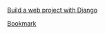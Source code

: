 [Build a web project with Django](https://www.youtube.com/watch?v=gAI218HSK8s&list=PLx-q4INfd95G-wrEjKDAcTB1K-8n1sIiz)

[Bookmark](https://youtu.be/IYncWej3Mn4?list=PLx-q4INfd95G-wrEjKDAcTB1K-8n1sIiz&t=464)
